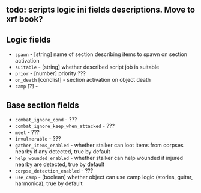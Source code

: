 ## todo: scripts logic ini fields descriptions. Move to xrf book?

## Logic fields

- `spawn` - [string] name of section describing items to spawn on section activation
- `suitable` - [string] whether described script job is suitable
- `prior` - [number] priority ???
- `on_death` [condlist] - section activation on object death
- `camp` [?] -

## Base section fields

- `combat_ignore_cond` - ???
- `combat_ignore_keep_when_attacked` - ???
- `meet` - ???
- `invulnerable` - ???
- `gather_items_enabled` - whether stalker can loot items from corpses nearby if any detected, true by default
- `help_wounded_enabled` - whether stalker can help wounded if injured nearby are detected, true by default
- `corpse_detection_enabled` - ???
- `use_camp` - [boolean] whether object can use camp logic (stories, guitar, harmonica), true by default

